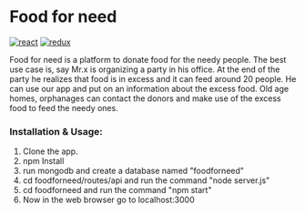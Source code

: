 Food for need
============================
[![react](https://img.shields.io/badge/react-v15.4.2-blue.svg)](https://github.com/facebook/react)
[![redux](https://img.shields.io/badge/redux-v3.5.2-orange.svg)](http://redux.js.org/docs/introduction/)

Food for need is a platform to donate food for the needy people.
The best use case is, say Mr.x is organizing a party in his office. At the end of the party he realizes that food is in excess and it can feed around 20 people. He can use our app and put on an information about the excess food. Old age homes, orphanages can contact the donors and make use of the excess food to feed the needy ones.

### Installation & Usage:
1) Clone the app.
2) npm Install
3) run mongodb and create a database named "foodforneed"
4) cd foodforneed/routes/api and run the command "node server.js"
5) cd foodforneed and run the command "npm start"
6) Now in the web browser go to localhost:3000
